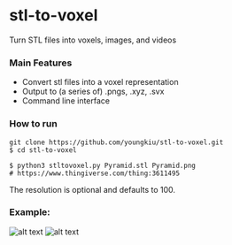 # stl-to-voxel
Turn STL files into voxels, images, and videos
### Main Features
* Convert stl files into a voxel representation
* Output to (a series of) .pngs, .xyz, .svx
* Command line interface

### How to run
```
git clone https://github.com/youngkiu/stl-to-voxel.git
$ cd stl-to-voxel

$ python3 stltovoxel.py Pyramid.stl Pyramid.png
# https://www.thingiverse.com/thing:3611495

```
The resolution is optional and defaults to 100.

### Example: 
![alt text](https://github.com/rcpedersen/stl-to-voxel/raw/master/stanford_bunny.png "STL version of the stanford bunny")
![alt text](https://github.com/rcpedersen/stl-to-voxel/raw/master/stanford_bunny.gif "voxel version of the stanford bunny")
